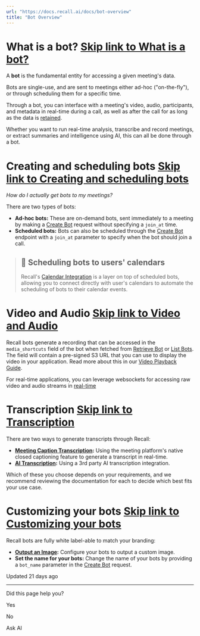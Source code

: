 ```yaml
---
url: "https://docs.recall.ai/docs/bot-overview"
title: "Bot Overview"
---
```


# What is a bot?   [Skip link to What is a bot?](https://docs.recall.ai/docs/bot-overview\#what-is-a-bot)

A **bot** is the fundamental entity for accessing a given meeting's data.

Bots are single-use, and are sent to meetings either ad-hoc ("on-the-fly"), or through scheduling them for a specific time.

Through a bot, you can interface with a meeting's video, audio, participants, and metadata in real-time during a call, as well as after the call for as long as the data is [retained](https://docs.recall.ai/docs/data-retention).

Whether you want to run real-time analysis, transcribe and record meetings, or extract summaries and intelligence using AI, this can all be done through a bot.

# Creating and scheduling bots   [Skip link to Creating and scheduling bots](https://docs.recall.ai/docs/bot-overview\#creating-and-scheduling-bots)

_How do I actually get bots to my meetings?_

There are two types of bots:

- **Ad-hoc bots:** These are on-demand bots, sent immediately to a meeting by making a [Create Bot](https://docs.recall.ai/reference/bot_create) request without specifying a `join_at` time.
- **Scheduled bots:** Bots can also be scheduled through the [Create Bot](https://docs.recall.ai/reference/bot_create) endpoint with a `join_at` parameter to specify when the bot should join a call.

> ## 📘  Scheduling bots to users' calendars
>
> Recall's [Calendar Integration](https://docs.recall.ai/docs/calendar-integration) is a layer on top of scheduled bots, allowing you to connect directly with user's calendars to automate the scheduling of bots to their calendar events.

# Video and Audio   [Skip link to Video and Audio](https://docs.recall.ai/docs/bot-overview\#video-and-audio)

Recall bots generate a recording that can be accessed in the `media_shortcuts` field of the bot when fetched from [Retrieve Bot](https://docs.recall.ai/reference/bot_retrieve) or [List Bots](https://docs.recall.ai/reference/bot_list). The field will contain a pre-signed S3 URL that you can use to display the video in your application. Read more about this in our [Video Playback Guide](https://docs.recall.ai/docs/storage-and-playback#video-playback).

For real-time applications, you can leverage websockets for accessing raw video and audio streams in [real-time](https://docs.recall.ai/docs/real-time-audio-protocol)

# Transcription   [Skip link to Transcription](https://docs.recall.ai/docs/bot-overview\#transcription)

There are two ways to generate transcripts through Recall:

- **[Meeting Caption Transcription](https://docs.recall.ai/docs/meeting-caption-transcription):** Using the meeting platform's native closed captioning feature to generate a transcript in real-time.
- **[AI Transcription](https://docs.recall.ai/docs/ai-transcription):** Using a 3rd party AI transcription integration.

Which of these you choose depends on your requirements, and we recommend reviewing the documentation for each to decide which best fits your use case.

# Customizing your bots   [Skip link to Customizing your bots](https://docs.recall.ai/docs/bot-overview\#customizing-your-bots)

Recall bots are fully white label-able to match your branding:

- **[Output an Image](https://docs.recall.ai/docs/output-video-in-meetings):** Configure your bots to output a custom image.
- **Set the name for your bots:** Change the name of your bots by providing a `bot_name` parameter in the [Create Bot](https://docs.recall.ai/reference/bot_create) request.

Updated 21 days ago

* * *

Did this page help you?

Yes

No

Ask AI